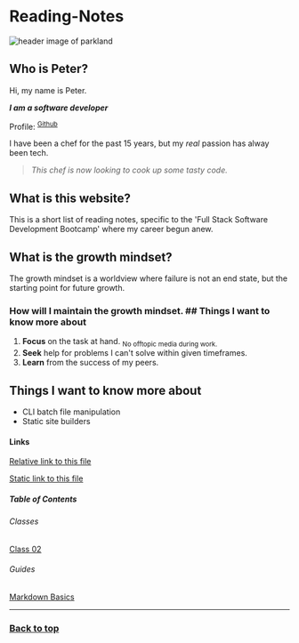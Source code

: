 # Reading-Notes  

![header image of parkland](https://media.discordapp.net/attachments/914902361246416966/915747141023068180/unknown.png)  

## Who is Peter?  

Hi, my name is Peter.  

***I am a software developer***  

Profile: <SUP>[Github](https://github.com/AddPCB)</SUP>  

I have been a chef for the past 15 years, but my *real* passion has alway been tech.  

> *This chef is now looking to cook up some tasty code.*  

## What is this website?  

This is a short list of reading notes, specific to the 'Full Stack Software Development Bootcamp' where my career begun anew.  

## What is the growth mindset?  

The growth mindset is a worldview where failure is not an end state, but the starting point for future growth.  

### How will I maintain the growth mindset.  ## Things I want to know more about

1. **Focus** on the task at hand. <SUB>No offtopic media during work.</SUB>  
2. **Seek** help for problems I can't solve within given timeframes.  
3. **Learn** from the success of my peers.  

## Things I want to know more about  

- CLI batch file manipulation
- Static site builders

#### Links  

[Relative link to this file](README.md)  

[Static link to this file](https://addpcb.github.io/reading-notes/README) 

##### Table of Contents  

###### Classes  

[Class 02](class-02.md)  

###### Guides  

[Markdown Basics](basics.md)  

---

### [Back to top](#)  
